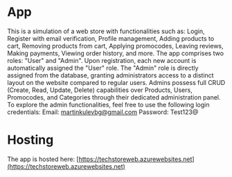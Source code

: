 # App
This is a simulation of a web store with functionalities such as: Login, Register with email verification, Profile management, Adding products to cart, Removing products from cart, Applying promocodes, Leaving reviews, Making payments, Viewing order history, and more. The app comprises two roles: "User" and "Admin". Upon registration, each new account is automatically assigned the "User" role. The "Admin" role is directly assigned from the database, granting administrators access to a distinct layout on the website compared to regular users. Admins possess full CRUD (Create, Read, Update, Delete) capabilities over Products, Users, Promocodes, and Categories through their dedicated administration panel.
To explore the admin functionalities, feel free to use the following login credentials:
Email: martinkulevbg@gmail.com
Password: Test123@

# Hosting
The app is hosted here: [https://techstoreweb.azurewebsites.net](https://techstoreweb.azurewebsites.net)
